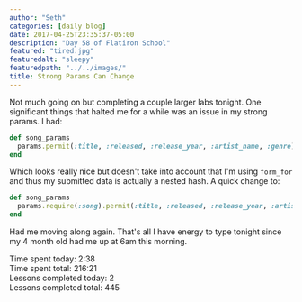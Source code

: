 ```yaml
---
author: "Seth"
categories: [daily blog]
date: 2017-04-25T23:35:37-05:00
description: "Day 58 of Flatiron School"
featured: "tired.jpg"
featuredalt: "sleepy"
featuredpath: "../../images/"
title: Strong Params Can Change
---
```


Not much going on but completing a couple larger labs tonight. One significant things that halted me for a while was an issue in my strong params. I had:

```ruby
def song_params
  params.permit(:title, :released, :release_year, :artist_name, :genre)
end
```

Which looks really nice but doesn't take into account that I'm using `form_for` and thus my submitted data is actually a nested hash. A quick change to:

```ruby
def song_params
  params.require(:song).permit(:title, :released, :release_year, :artist_name, :genre)
end
```

Had me moving along again. That's all I have energy to type tonight  since my 4 month old had me up at 6am this morning.

Time spent today: 2:38  
Time spent total: 216:21  
Lessons completed today: 2  
Lessons completed total: 445
